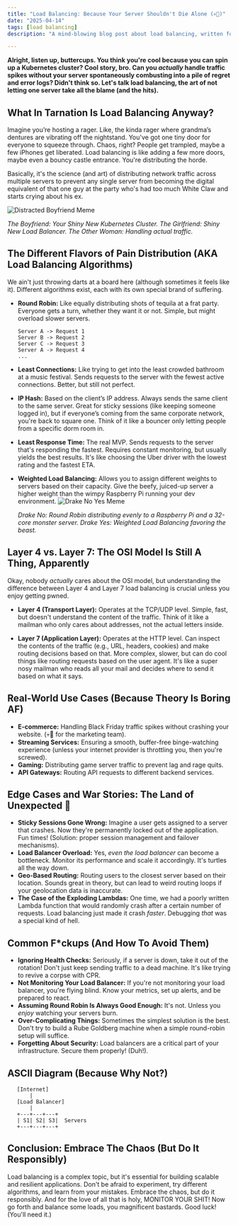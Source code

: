 ```yaml
---
title: "Load Balancing: Because Your Server Shouldn't Die Alone (💀🙏)"
date: "2025-04-14"
tags: [load balancing]
description: "A mind-blowing blog post about load balancing, written for chaotic Gen Z engineers. Learn how to distribute the pain, not just feel it."

---
```


**Alright, listen up, buttercups. You think you're cool because you can spin up a Kubernetes cluster? Cool story, bro. Can you *actually* handle traffic spikes without your server spontaneously combusting into a pile of regret and error logs? Didn't think so. Let's talk load balancing, the art of not letting one server take all the blame (and the hits).**

## What In Tarnation Is Load Balancing Anyway?

Imagine you’re hosting a rager. Like, the kinda rager where grandma’s dentures are vibrating off the nightstand. You've got one tiny door for everyone to squeeze through. Chaos, right? People get trampled, maybe a few iPhones get liberated. Load balancing is like adding a few more doors, maybe even a bouncy castle entrance. You're distributing the horde.

Basically, it's the science (and art) of distributing network traffic across multiple servers to prevent any single server from becoming the digital equivalent of that one guy at the party who's had too much White Claw and starts crying about his ex.

![Distracted Boyfriend Meme](https://i.imgflip.com/1hdkyv.jpg)

*The Boyfriend: Your Shiny New Kubernetes Cluster.*
*The Girlfriend: Shiny New Load Balancer.*
*The Other Woman: Handling actual traffic.*

## The Different Flavors of Pain Distribution (AKA Load Balancing Algorithms)

We ain't just throwing darts at a board here (although sometimes it feels like it). Different algorithms exist, each with its own special brand of suffering.

*   **Round Robin:** Like equally distributing shots of tequila at a frat party. Everyone gets a turn, whether they want it or not. Simple, but might overload slower servers.

    ```
    Server A -> Request 1
    Server B -> Request 2
    Server C -> Request 3
    Server A -> Request 4
    ...
    ```

*   **Least Connections:** Like trying to get into the least crowded bathroom at a music festival. Sends requests to the server with the fewest active connections. Better, but still not perfect.

*   **IP Hash:** Based on the client’s IP address. Always sends the same client to the same server. Great for sticky sessions (like keeping someone logged in), but if everyone’s coming from the same corporate network, you're back to square one. Think of it like a bouncer only letting people from a specific dorm room in.

*   **Least Response Time:** The real MVP. Sends requests to the server that's responding the fastest. Requires constant monitoring, but usually yields the best results. It's like choosing the Uber driver with the lowest rating and the fastest ETA.

*   **Weighted Load Balancing:** Allows you to assign different weights to servers based on their capacity. Give the beefy, juiced-up server a higher weight than the wimpy Raspberry Pi running your dev environment.
    ![Drake No Yes Meme](https://i.imgflip.com/30b5v5.jpg)

    *Drake No: Round Robin distributing evenly to a Raspberry Pi and a 32-core monster server.*
    *Drake Yes: Weighted Load Balancing favoring the beast.*

## Layer 4 vs. Layer 7: The OSI Model Is Still A Thing, Apparently

Okay, nobody *actually* cares about the OSI model, but understanding the difference between Layer 4 and Layer 7 load balancing is crucial unless you enjoy getting pwned.

*   **Layer 4 (Transport Layer):** Operates at the TCP/UDP level. Simple, fast, but doesn't understand the content of the traffic. Think of it like a mailman who only cares about addresses, not the actual letters inside.

*   **Layer 7 (Application Layer):** Operates at the HTTP level. Can inspect the contents of the traffic (e.g., URL, headers, cookies) and make routing decisions based on that. More complex, slower, but can do cool things like routing requests based on the user agent. It's like a super nosy mailman who reads all your mail and decides where to send it based on what it says.

## Real-World Use Cases (Because Theory Is Boring AF)

*   **E-commerce:** Handling Black Friday traffic spikes without crashing your website. (💀🙏 for the marketing team).
*   **Streaming Services:** Ensuring a smooth, buffer-free binge-watching experience (unless your internet provider is throttling you, then you're screwed).
*   **Gaming:** Distributing game server traffic to prevent lag and rage quits.
*   **API Gateways:** Routing API requests to different backend services.

## Edge Cases and War Stories: The Land of Unexpected 💩

*   **Sticky Sessions Gone Wrong:** Imagine a user gets assigned to a server that crashes. Now they're permanently locked out of the application. Fun times! (Solution: proper session management and failover mechanisms).
*   **Load Balancer Overload:** Yes, *even the load balancer* can become a bottleneck. Monitor its performance and scale it accordingly. It's turtles all the way down.
*   **Geo-Based Routing:** Routing users to the closest server based on their location. Sounds great in theory, but can lead to weird routing loops if your geolocation data is inaccurate.
*   **The Case of the Exploding Lambdas:** One time, we had a poorly written Lambda function that would randomly crash after a certain number of requests. Load balancing just made it crash *faster*. Debugging *that* was a special kind of hell.

## Common F\*ckups (And How To Avoid Them)

*   **Ignoring Health Checks:** Seriously, if a server is down, take it out of the rotation! Don't just keep sending traffic to a dead machine. It's like trying to revive a corpse with CPR.
*   **Not Monitoring Your Load Balancer:** If you're not monitoring your load balancer, you're flying blind. Know your metrics, set up alerts, and be prepared to react.
*   **Assuming Round Robin Is Always Good Enough:** It's not. Unless you *enjoy* watching your servers burn.
*   **Over-Complicating Things:** Sometimes the simplest solution is the best. Don't try to build a Rube Goldberg machine when a simple round-robin setup will suffice.
*   **Forgetting About Security:** Load balancers are a critical part of your infrastructure. Secure them properly! (Duh!).

## ASCII Diagram (Because Why Not?)

```
   [Internet]
       |
   [Load Balancer]
       |
   +---+---+---+
   | S1| S2| S3|  Servers
   +---+---+---+
```

## Conclusion: Embrace The Chaos (But Do It Responsibly)

Load balancing is a complex topic, but it's essential for building scalable and resilient applications. Don't be afraid to experiment, try different algorithms, and learn from your mistakes. Embrace the chaos, but do it responsibly. And for the love of all that is holy, MONITOR YOUR SHIT! Now go forth and balance some loads, you magnificent bastards. Good luck! (You'll need it.)
